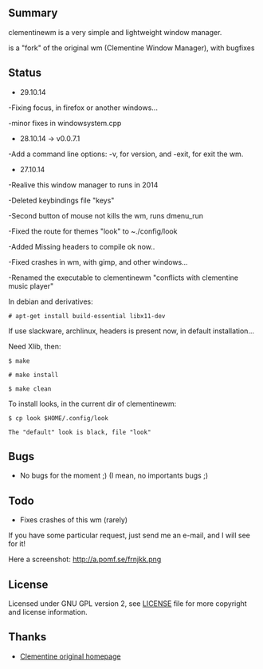 Summary
-------

clementinewm is a very simple and lightweight window manager.

is a "fork" of the original wm (Clementine Window Manager), with bugfixes


Status
------
 * 29.10.14
  
  -Fixing focus, in firefox or another windows...
  
  -minor fixes in windowsystem.cpp

 * 28.10.14 -> v0.0.7.1

  -Add a command line options: -v, for version, and -exit, for exit the wm.

 * 27.10.14
 
  -Realive this window manager to runs in 2014

  -Deleted keybindings file "keys"

  -Second button of mouse not kills the wm, runs dmenu_run

  -Fixed the route for themes "look" to ~./config/look

  -Added Missing headers to compile ok now.. 
 
  -Fixed crashes in wm, with gimp, and other windows...
 
  -Renamed the executable to clementinewm "conflicts with clementine music player"   
   
In debian and derivatives: 

    # apt-get install build-essential libx11-dev

If use slackware, archlinux, headers is present now, in default installation...

Need Xlib, then:

    $ make
    
    # make install

    $ make clean

To install looks, in the current dir of clementinewm:
    
    $ cp look $HOME/.config/look

    The "default" look is black, file "look"

Bugs
----
 * No bugs for the moment ;) (I mean, no importants bugs ;)

Todo
----
 * Fixes crashes of this wm (rarely)

If you have some particular request, just send me an e-mail, and I will see for it!

Here a screenshot: http://a.pomf.se/frnjkk.png

License
-------

Licensed under GNU GPL version 2, see [LICENSE][law] file for more copyright and license information.

  [law]: https://raw.githubusercontent.com/djmasde/clementinewm/master/COPYING

Thanks
------

 * [Clementine original homepage](http://clementine.sourceforge.net/)
